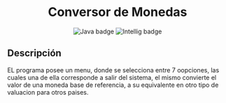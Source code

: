 <h1 align="center"> Conversor de Monedas </h1>
<p align="center">
  <img alt="Java badge" src="https://img.shields.io/badge/Java-ED8B00?style=for-the-badge&logo=openjdk&logoColor=white">
  <img alt="Intellig badge" src="https://img.shields.io/badge/IntelliJIDEA-000000.svg?style=for-the-badge&logo=intellij-idea&logoColor=white">
</p>

<h2>Descripción</h2>
<p>EL programa posee un menu, donde se selecciona entre 7 oopciones, las cuales una de ella corresponde a salir del sistema, el mismo convierte el valor de una moneda base de referencia, a su equivalente en otro tipo de valuacion para otros paises.</p>
